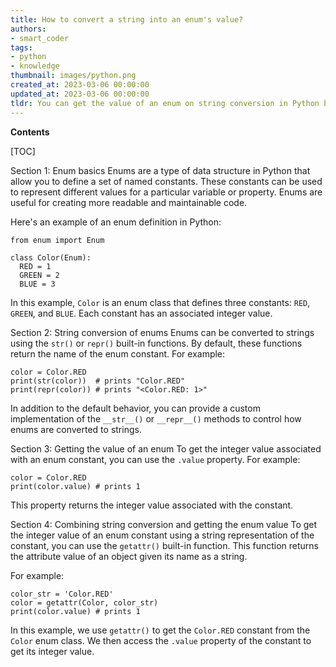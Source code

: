 ```yaml
---
title: How to convert a string into an enum's value?
authors:
- smart_coder
tags:
- python
- knowledge
thumbnail: images/python.png
created_at: 2023-03-06 00:00:00
updated_at: 2023-03-06 00:00:00
tldr: You can get the value of an enum on string conversion in Python by accessing its value attribute.
---
```


**Contents**

[TOC]

Section 1: Enum basics
Enums are a type of data structure in Python that allow you to define a set of named constants. These constants can be used to represent different values for a particular variable or property. Enums are useful for creating more readable and maintainable code.

Here's an example of an enum definition in Python:

```
from enum import Enum

class Color(Enum):
  RED = 1
  GREEN = 2
  BLUE = 3
```

In this example, `Color` is an enum class that defines three constants: `RED`, `GREEN`, and `BLUE`. Each constant has an associated integer value.

Section 2: String conversion of enums
Enums can be converted to strings using the `str()` or `repr()` built-in functions. By default, these functions return the name of the enum constant. For example:

```
color = Color.RED
print(str(color))  # prints "Color.RED"
print(repr(color)) # prints "<Color.RED: 1>"
```

In addition to the default behavior, you can provide a custom implementation of the `__str__()` or `__repr__()` methods to control how enums are converted to strings.

Section 3: Getting the value of an enum
To get the integer value associated with an enum constant, you can use the `.value` property. For example:

```
color = Color.RED
print(color.value) # prints 1
```

This property returns the integer value associated with the constant.

Section 4: Combining string conversion and getting the enum value
To get the integer value of an enum constant using a string representation of the constant, you can use the `getattr()` built-in function. This function returns the attribute value of an object given its name as a string.

For example:

```
color_str = 'Color.RED'
color = getattr(Color, color_str)
print(color.value) # prints 1
```

In this example, we use `getattr()` to get the `Color.RED` constant from the `Color` enum class. We then access the `.value` property of the constant to get its integer value.

